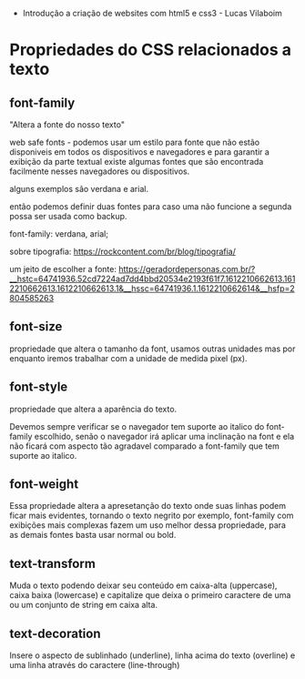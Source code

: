 * Introdução a criação de websites com html5 e css3 - Lucas Vilaboim

# Propriedades do CSS relacionados a texto

## font-family

"Altera a fonte do nosso texto" 

web safe fonts - podemos usar um estilo para fonte que não estão disponiveis em todos os dispositivos e navegadores e para garantir a exibição da parte textual existe algumas fontes que são encontrada facilmente nesses navegadores ou dispositivos.

alguns exemplos são verdana e arial.

então podemos definir duas fontes para caso uma não funcione a segunda possa ser usada como backup.

font-family: verdana, arial;

sobre tipografia:
https://rockcontent.com/br/blog/tipografia/

um jeito de escolher a fonte:
https://geradordepersonas.com.br/?__hstc=64741936.52cd7224ad7dd4bbd20534e2193f61f7.1612210662613.1612210662613.1612210662613.1&__hssc=64741936.1.1612210662614&__hsfp=2804585263

## font-size

propriedade que altera o tamanho da font, usamos outras unidades mas por enquanto iremos trabalhar com a unidade de medida pixel (px).

## font-style 

propriedade que altera a aparência do texto.

Devemos sempre verificar se o navegador tem suporte ao italico do font-family escolhido, senão o navegador irá aplicar uma inclinação na font e ela não ficará com aspecto tão agradavel comparado a font-family que tem suporte ao italico.

## font-weight

Essa propriedade altera a apresetanção do texto onde suas linhas podem ficar mais evidentes, tornando o texto negrito por exemplo, font-family com exibições mais complexas fazem um uso melhor dessa propriedade, para as demais fontes basta usar normal ou bold.

## text-transform

Muda o texto podendo deixar seu conteúdo em caixa-alta (uppercase), caixa baixa (lowercase) e capitalize que deixa o primeiro caractere de uma ou um conjunto de string em caixa alta.

## text-decoration

Insere o aspecto de sublinhado (underline), linha acima do texto (overline) e uma linha através do caractere (line-through)

